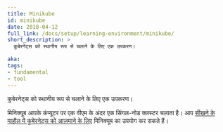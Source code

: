 ```yaml
---
title: Minikube
id: minikube
date: 2018-04-12
full_link: /docs/setup/learning-environment/minikube/
short_description: >
  कुबेरनेट्स को स्थानीय रूप से चलाने के लिए एक उपकरण।

aka: 
tags:
- fundamental
- tool
---
```

 कुबेरनेट्स को स्थानीय रूप से चलाने के लिए एक उपकरण।

<!--more--> 

मिनिक्यूब आपके कंप्यूटर पर एक वीएम के अंदर एक सिंगल-नोड क्लस्टर चलाता है।
आप [सीखने के माहौल में कुबेरनेट्स को आज़माने के लिए](/docs/setup/learning-environment/) मिनिक्यूब का उपयोग कर सकते हैं।